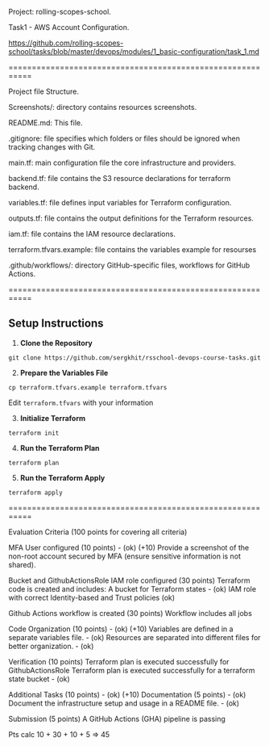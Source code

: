 Project: rolling-scopes-school. 

Task1 - AWS Account Configuration.

https://github.com/rolling-scopes-school/tasks/blob/master/devops/modules/1_basic-configuration/task_1.md

===========================================================

Project file Structure.

Screenshots/: directory contains resources screenshots.

README.md:    This file.

.gitignore:   file specifies which folders or files should be ignored when tracking changes with Git.

main.tf:      main configuration file the core infrastructure and providers.

backend.tf:   file contains the S3 resource declarations for terraform backend.

variables.tf: file defines input variables for Terraform configuration.

outputs.tf:  file contains the output definitions for the Terraform resources.

iam.tf:      file contains the IAM resource declarations.

terraform.tfvars.example: file contains the variables example for resourses

.github/workflows/: directory GitHub-specific files,  workflows for GitHub Actions.

===========================================================

## Setup Instructions

1. **Clone the Repository**

`git clone https://github.com/sergkhit/rsschool-devops-course-tasks.git`

2. **Prepare the Variables File**

`cp terraform.tfvars.example terraform.tfvars`

Edit `terraform.tfvars` with your information

3. **Initialize Terraform**

`terraform init`

4. **Run the Terraform Plan**

`terraform plan`

5. **Run the Terraform Apply**

`terraform apply`


===========================================================

Evaluation Criteria (100 points for covering all criteria)

MFA User configured (10 points) - (ok) (+10)
Provide a screenshot of the non-root account secured by MFA (ensure sensitive information is not shared).

Bucket and GithubActionsRole IAM role configured (30 points)
Terraform code is created and includes:
A bucket for Terraform states - (ok)
IAM role with correct Identity-based and Trust policies (ok)

Github Actions workflow is created (30 points)
Workflow includes all jobs

Code Organization (10 points) - (ok) (+10)
Variables are defined in a separate variables file. - (ok)
Resources are separated into different files for better organization. - (ok)

Verification (10 points)
Terraform plan is executed successfully for GithubActionsRole
Terraform plan is executed successfully for a terraform state bucket - (ok)

Additional Tasks (10 points) - (ok) (+10)
Documentation (5 points) - (ok) 
Document the infrastructure setup and usage in a README file. - (ok)

Submission (5 points)
A GitHub Actions (GHA) pipeline is passing

Pts calc
10 + 30 + 10 + 5 => 45